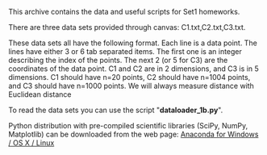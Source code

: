 This archive contains the data and useful scripts for Set1 homeworks.

There are three data sets provided through canvas: C1.txt,C2.txt,C3.txt. 

These data sets all have the following format.  Each line is a data point. The lines have either 3 or 6 tab separated items. The first one is an integer describing the index of the points. The next 2 (or 5 for C3) are the coordinates of the data point. C1 and C2 are in 2 dimensions, and C3 is in 5 dimensions. C1 should have n=20 points, C2 should have n=1004 points, and C3 should have n=1000 points.  We will always measure distance with Euclidean distance

To read the data sets you can use the script "**dataloader_1b.py**".

Python distribution with pre-compiled scientific libraries (SciPy, NumPy, Matplotlib) can be downloaded from the web page: [Anaconda for Windows / OS X / Linux](https://www.continuum.io/downloads)
